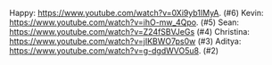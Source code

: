  



Happy: https://www.youtube.com/watch?v=0Xi9yb1IMyA. (#6)
Kevin: https://www.youtube.com/watch?v=ihO-mw_4Qpo. (#5)
Sean:  https://www.youtube.com/watch?v=Z24fSBVJeGs (#4)
Christina:  https://www.youtube.com/watch?v=jIKBWO7ps0w (#3)
Aditya:  https://www.youtube.com/watch?v=g-dgdWVO5u8. (#2)

